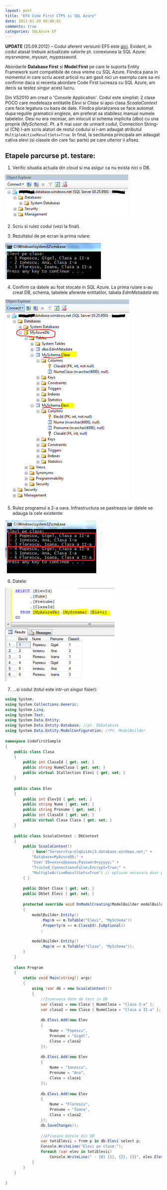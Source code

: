 ```yaml
---
layout: post
title: "EF4 Code First CTP5 si SQL Azure"
date: 2011-01-29 00:00:01
comments: true
categories: SQLAzure EF
---
```


**UPDATE** (25.09.2012) – Codul aferent versiunii EF5 este [aici](http://pastebin.com/688DhJXz). Evident, in codul atasat trebuie actualizate valorile pt. conexiunea la SQL Azure: _mysrvname_, _myuser_, _mypassword_.

Abordarile **Database First** si **Model First** pe care le suporta Entity Framework sunt compatibile de ceva vreme cu SQL Azure. Fiindca pana in momentul in care scriu acest articol nu am gasit nici un exemplu care sa-mi confirme daca si recenta abordare Code First lucreaza cu SQL Azure, am decis sa testez singur acest lucru.

Din VS2010 am creat o 'Console Application'. Codul este simplist: 2 clase POCO care modeleaza entitatile _Elevi_ si _Clase_ si apoi clasa _ScoalaContext_ care face legatura cu baza de date. Fiindca pluralizarea se face automat dupa regulile gramaticii engleze, am preferat sa stabilesc manual numele tabelelor. Desi nu era necesar, am inlocuit si schema implicita (_dbo_) cu una proprie (_MySchema_). Pt. a fi mai usor de urmarit codul, Connection String-ul (CN) l-am scris alaturi de restul codului si i-am adaugat atributul `MultipleActiveResultSets=True`. In final, la sectiunea principala am adaugat cativa elevi (si clasele din care fac parte) pe care ulterior ii afisez.

## Etapele parcurse pt. testare:

1. Verific situatia actuala din cloud si ma asigur ca nu exista nici o DB.

![](/assets/images/2011/SqlAzure1.png)

2. Scriu si rulez codul (vezi la final).

3. Rezultatul de pe ecran la prima rulare:

![](/assets/images/2011/3Elevi.png)

4. Confirm ca datele au fost stocate in SQL Azure. La prima rulare s-au creat DB, schema, tabelele aferente entitatilor, tabela _EdmMetadata_ etc

![](/assets/images/2011/DBAzure.png)

5. Rulez programul a 2-a oara. Infrastructura se pastreaza iar datele se adauga la cele existente:

![](/assets/images/2011/6Elevi1.png)

6. Datele:

![](/assets/images/2011/TblElevi.png)

7. ...si codul (totul este intr-un singur fisier):

```csharp
using System;
using System.Collections.Generic;
using System.Linq;
using System.Text;
using System.Data.Entity;
using System.Data.Entity.Database; //pt. DbDatabase
using System.Data.Entity.ModelConfiguration; //Pt. ModelBuilder

namespace CodeFirstSample
{
    public class Clasa
    {
        public int ClasaId { get; set; }
        public string NumeClasa { get; set; }
        public virtual ICollection Elevi { get; set; }
    }

    public class Elev
    {
        public int ElevId { get; set; }
        public string Nume { get; set; }
        public string Prenume { get; set; }
        public int ClasaId { get; set; }
        public virtual Clasa Clasa { get; set; }
    }

    public class ScoalaContext : DbContext
    {
        public ScoalaContext()
            : base("Server=tcp:nlqbii4xj3.database.windows.net;" +
            "Database=MyAzureDb;" +
            "User ID=xxxxx@aaaaa;Password=yyyyy;" +
            "Trusted_Connection=False;Encrypt=True;" +
            "MultipleActiveResultSets=True") // optiune necesara doar pt. SQL Azure
        { }

        public DbSet Clase { get; set; }
        public DbSet Elevi { get; set; }

        protected override void OnModelCreating(ModelBuilder modelBuilder) //Optional
        {
            modelBuilder.Entity()
                .Map(m => m.ToTable("Elevi", "MySchema"))
                .Property(m => m.ClasaId).IsOptional()
                ;

            modelBuilder.Entity()
                .Map(m => m.ToTable("Clase", "MySchema"));
        }
    }

    class Program
    {
        static void Main(string[] args)
        {
            using (var db = new ScoalaContext())
            {
                //Insereaza date de test in DB
                var clasa1 = new Clasa { NumeClasa = "Clasa I-a" };
                var clasa2 = new Clasa { NumeClasa = "Clasa a II-a" };

                db.Elevi.Add(new Elev
                {
                    Nume = "Popescu",
                    Prenume = "Gigel",
                    Clasa = clasa2
                });

                db.Elevi.Add(new Elev
                {
                    Nume = "Ionescu",
                    Prenume = "Ana",
                    Clasa = clasa1
                });

                db.Elevi.Add(new Elev
                {
                    Nume = "Florescu",
                    Prenume = "Ioana",
                    Clasa = clasa2
                });
                db.SaveChanges();

                //Afiseaza datele din DB
                var totiElevii = from p in db.Elevi select p;
                Console.WriteLine("Elevi pe clase:");
                foreach (var elev in totiElevii)
                    Console.WriteLine(" - {0} {1}, {2}, {3}", elev.ElevId, elev.Nume, elev.Prenume, elev.Clasa.NumeClasa);
            }
        }
    }

}
```
